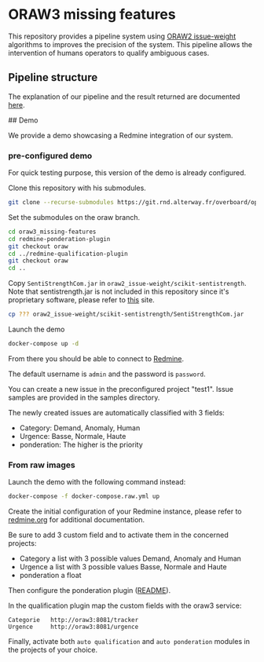 # ORAW3 missing features

This repository provides a pipeline system using [ORAW2 issue-weight](https://git.rnd.alterway.fr/overboard/openreq/oraw2_issue-weight) algorithms to improves the precision of the system. This pipeline allows the intervention of humans operators to qualify ambiguous cases.

## Pipeline structure

The explanation of our pipeline and the result returned are documented [here](doc/pipeline.md).

## Demo

We provide a demo showcasing a Redmine integration of our system.

### pre-configured demo

For quick testing purpose, this version of the demo is already configured.

Clone this repository with his submodules.

```bash
git clone --recurse-submodules https://git.rnd.alterway.fr/overboard/openreq/oraw3_missing-features
```

Set the submodules on the oraw branch.

```bash
cd oraw3_missing-features
cd redmine-ponderation-plugin
git checkout oraw
cd ../redmine-qualification-plugin
git checkout oraw
cd ..
```

Copy `SentiStrengthCom.jar` in `oraw2_issue-weight/scikit-sentistrength`. Note that sentistrength.jar is not included in this repository since it's proprietary software, please refer to [this](http://sentistrength.wlv.ac.uk/) site.

```bash
cp ??? oraw2_issue-weight/scikit-sentistrength/SentiStrengthCom.jar
```

Launch the demo

```bash
docker-compose up -d
```

From there you should be able to connect to [Redmine](localhost:3000).

The default username is `admin` and the password is `password`.

You can create a new issue in the preconfigured project "test1". Issue samples are provided in the samples directory.

The newly created issues are automatically classified with 3 fields:

- Category: Demand, Anomaly, Human
- Urgence: Basse, Normale, Haute
- ponderation: The higher is the priority

### From raw images

Launch the demo with the following command instead:

```bash
docker-compose -f docker-compose.raw.yml up
```

Create the initial configuration of your Redmine instance, please refer to [redmine.org](https://redmine.org) for additional documentation.

Be sure to add 3 custom field and to activate them in the concerned projects:

- Category a list with 3 possible values Demand, Anomaly and Human
- Urgence a list with 3 possible values Basse, Normale and Haute
- ponderation a float

Then configure the ponderation plugin ([README](redmine-ponderation-plugin/README.md)).

In the qualification plugin map the custom fields with the oraw3 service:

```text
Categorie   http://oraw3:8081/tracker
Urgence     http://oraw3:8081/urgence
```

Finally, activate both `auto qualification` and `auto ponderation` modules in the projects of your choice.